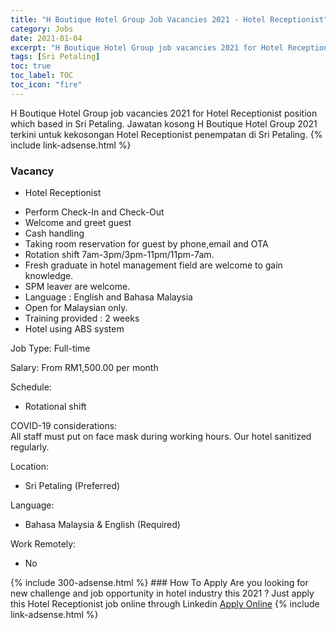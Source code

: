 ```yaml
---
title: "H Boutique Hotel Group Job Vacancies 2021 - Hotel Receptionist" 
category: Jobs 
date: 2021-01-04 
excerpt: "H Boutique Hotel Group job vacancies 2021 for Hotel Receptionist position which based in Sri Petaling. Jawatan kosong H Boutique Hotel Group 2021 terkini untuk kekosongan Hotel Receptionist penempatan di Sri Petaling" 
tags: [Sri Petaling] 
toc: true 
toc_label: TOC 
toc_icon: "fire" 
--- 
```


H Boutique Hotel Group job vacancies 2021 for Hotel Receptionist position which based in Sri Petaling. Jawatan kosong H Boutique Hotel Group 2021 terkini untuk kekosongan Hotel Receptionist penempatan di Sri Petaling. 
{% include link-adsense.html %} 
### Vacancy 
- Hotel Receptionist 
<div><ul><li>Perform Check-In and Check-Out</li><li>Welcome and greet guest</li><li>Cash handling</li><li>Taking room reservation for guest by phone,email and OTA</li><li>Rotation shift 7am-3pm/3pm-11pm/11pm-7am.</li><li>Fresh graduate in hotel management field are welcome to gain knowledge.</li><li>SPM leaver are welcome.</li><li>Language : English and Bahasa Malaysia</li><li>Open for Malaysian only.</li><li>Training provided : 2 weeks</li><li>Hotel using ABS system</li></ul><p>Job Type: Full-time</p><p>Salary: From RM1,500.00 per month</p><p>Schedule:</p><ul><li>Rotational shift</li></ul><p>COVID-19 considerations:<br>All staff must put on face mask during working hours. Our hotel sanitized regularly.</p><p>Location:</p><ul><li>Sri Petaling (Preferred)</li></ul><p>Language:</p><ul><li>Bahasa Malaysia &amp; English (Required)</li></ul><p>Work Remotely:</p><ul><li>No</li></ul></div> 
{% include 300-adsense.html %} 
### How To Apply 
Are you looking for new challenge and job opportunity in hotel industry this 2021 ?
Just apply this Hotel Receptionist job online through Linkedin 
<a href="https://malaysia.indeed.com/viewjob?jk=48364a5d6960456b" class="btn btn--info" target="_blank" rel="nofollow noopenner">Apply Online</a> 
{% include link-adsense.html %} 